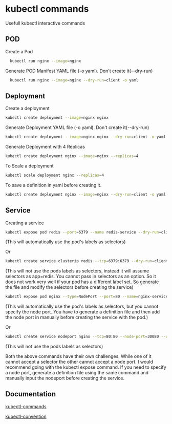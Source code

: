 
# kubectl commands

Usefull kubectl interactive commands

## POD
Create a Pod
```bash
  kubectl run nginx --image=nginx

```
Generate POD Manifest YAML file (-o yaml). Don't create it(--dry-run)
```bash
  kubectl run nginx --image=nginx --dry-run=client -o yaml

```
## Deployment
Create a deployment
```bash
kubectl create deployment --image=nginx nginx
```


Generate Deployment YAML file (-o yaml). Don't create it(--dry-run)
```bash
kubectl create deployment --image=nginx nginx --dry-run=client -o yaml
```

Generate Deployment with 4 Replicas
```bash
kubectl create deployment nginx --image=nginx --replicas=4
```


To Scale a deployment
```bash
kubectl scale deployment nginx --replicas=4
```

To save a definition in yaml before creating it.
```bash
kubectl create deployment nginx --image=nginx --dry-run=client -o yaml > nginx-deployment.yaml
```

 
## Service

Creating a service
```bash
kubectl expose pod redis --port=6379 --name redis-service --dry-run=client -o yaml
```
(This will automatically use the pod's labels as selectors)

Or
```bash
kubectl create service clusterip redis --tcp=6379:6379 --dry-run=client -o yaml 
```
(This will not use the pods labels as selectors, instead it will assume selectors as app=redis. You cannot pass in selectors as an option. So it does not work very well if your pod has a different label set. So generate the file and modify the selectors before creating the service)

```bash
kubectl expose pod nginx --type=NodePort --port=80 --name=nginx-service --dry-run=client -o yaml
```
(This will automatically use the pod's labels as selectors, but you cannot specify the node port. You have to generate a definition file and then add the node port in manually before creating the service with the pod.)

Or
```bash
kubectl create service nodeport nginx --tcp=80:80 --node-port=30080 --dry-run=client -o yaml
```
(This will not use the pods labels as selectors)

Both the above commands have their own challenges. While one of it cannot accept a selector the other cannot accept a node port. I would recommend going with the kubectl expose command. If you need to specify a node port, generate a definition file using the same command and manually input the nodeport before creating the service.
## Documentation

[kubectl-commands](https://kubernetes.io/docs/reference/generated/kubectl/kubectl-commands)

[kubectl-convention](https://kubernetes.io/docs/reference/kubectl/conventions/)

